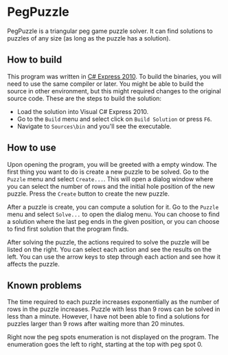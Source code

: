 # PegPuzzle

PegPuzzle is a triangular peg game puzzle solver.
It can find solutions to puzzles of any size (as long as the puzzle has a solution).

## How to build

This program was written in [C# Express 2010](http://www.visualstudio.com/en-us/downloads#d-2010-express).
To build the binaries, you will need to use the same compiler or later.
You might be able to build the source in other environment,
but this might required changes to the original source code.
These are the steps to build the solution:

- Load the solution into Visual C# Express 2010.
- Go to the `Build` menu and select click on `Build Solution` or press `F6`.
- Navigate to `Sources\bin` and you'll see the executable.

## How to use

Upon opening the program, you will be greeted with a empty window.
The first thing you want to do is create a new puzzle to be solved.
Go to the `Puzzle` menu and select `Create...`.
This will open a dialog window where you can select the number of rows and the
initial hole position of the new puzzle.
Press the `Create` button to create the new puzzle.

After a puzzle is create, you can compute a solution for it.
Go to the `Puzzle` menu and select `Solve...` to open the dialog menu.
You can choose to find a solution where the last peg ends in the given position,
or you can choose to find first solution that the program finds.

After solving the puzzle, the actions required to solve the puzzle will be listed on the right.
You can select each action and see the results on the left.
You can use the arrow keys to step through each action and see how it affects the puzzle.

## Known problems

The time required to each puzzle increases exponentially as the number of rows in the puzzle increases.
Puzzle with less than 9 rows can be solved in less than a minute.
However, I have not been able to find a solutions for puzzles larger than 9 rows after waiting more than 20 minutes.

Right now the peg spots enumeration is not displayed on the program.
The enumeration goes the left to right, starting at the top with peg spot 0.
